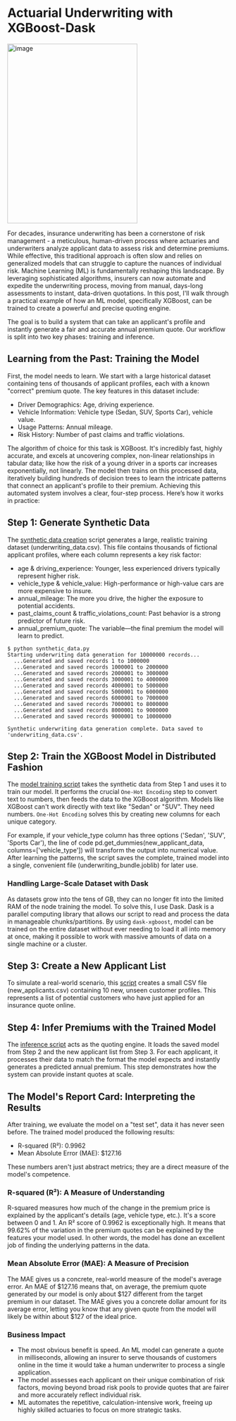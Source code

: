 # Actuarial Underwriting with XGBoost-Dask

<img width="295" height="408" alt="image" src="https://github.com/user-attachments/assets/102080c6-3fc2-4d6a-8fdc-c3425c295fe4" />

For decades, insurance underwriting has been a cornerstone of risk management - a meticulous, human-driven process where actuaries and underwriters analyze applicant data to assess risk and determine premiums. While effective, this traditional approach is often slow and relies on generalized models that can struggle to capture the nuances of individual risk.
Machine Learning (ML) is fundamentally reshaping this landscape. By leveraging sophisticated algorithms, insurers can now automate and expedite the underwriting process, moving from manual, days-long assessments to instant, data-driven quotations. In this post, I'll walk through a practical example of how an ML model, specifically XGBoost, can be trained to create a powerful and precise quoting engine.


The goal is to build a system that can take an applicant's profile and instantly generate a fair and accurate annual premium quote. Our workflow is split into two key phases: training and inference.

## Learning from the Past: Training the Model
First, the model needs to learn. We start with a large historical dataset containing tens of thousands of applicant profiles, each with a known "correct" premium quote. The key features in this dataset include:

  - Driver Demographics: Age, driving experience.
  - Vehicle Information: Vehicle type (Sedan, SUV, Sports Car), vehicle value.
  - Usage Patterns: Annual mileage.
  - Risk History: Number of past claims and traffic violations.

The algorithm of choice for this task is XGBoost. It's incredibly fast, highly accurate, and excels at uncovering complex, non-linear relationships in tabular data; like how the risk of a young driver in a sports car increases exponentially, not linearly.
The model then trains on this processed data, iteratively building hundreds of decision trees to learn the intricate patterns that connect an applicant's profile to their premium.
Achieving this automated system involves a clear, four-step process. Here’s how it works in practice:

## Step 1: Generate Synthetic Data
The [synthetic data creation](synthetic_data.py) script generates a large, realistic training dataset (underwriting_data.csv). This file contains thousands of fictional applicant profiles, where each column represents a key risk factor:

  - age & driving_experience: Younger, less experienced drivers typically represent higher risk.
  - vehicle_type & vehicle_value: High-performance or high-value cars are more expensive to insure.
  - annual_mileage: The more you drive, the higher the exposure to potential accidents.
  - past_claims_count & traffic_violations_count: Past behavior is a strong predictor of future risk.
  - annual_premium_quote: The variable—the final premium the model will learn to predict.

```
$ python synthetic_data.py
Starting underwriting data generation for 10000000 records...
  ...Generated and saved records 1 to 1000000
  ...Generated and saved records 1000001 to 2000000
  ...Generated and saved records 2000001 to 3000000
  ...Generated and saved records 3000001 to 4000000
  ...Generated and saved records 4000001 to 5000000
  ...Generated and saved records 5000001 to 6000000
  ...Generated and saved records 6000001 to 7000000
  ...Generated and saved records 7000001 to 8000000
  ...Generated and saved records 8000001 to 9000000
  ...Generated and saved records 9000001 to 10000000

Synthetic underwriting data generation complete. Data saved to 'underwriting_data.csv'.
```

## Step 2: Train the XGBoost Model in Distributed Fashion
The [model training script](dask-xgboost-actuarial.ipynb) takes the synthetic data from Step 1 and uses it to train our model. It performs the crucial `One-Hot Encoding` step to convert text to numbers, then feeds the data to the XGBoost algorithm. Models like XGBoost can't work directly with text like "Sedan" or "SUV". They need numbers. `One-Hot Encoding` solves this by creating new columns for each unique category.

For example, if your vehicle_type column has three options ('Sedan', 'SUV', 'Sports Car'), the line of code pd.get_dummies(new_applicant_data, columns=['vehicle_type']) will transform the output into numerical value. After learning the patterns, the script saves the complete, trained model into a single, convenient file (underwriting_bundle.joblib) for later use.

### Handling Large-Scale Dataset with Dask

As datasets grow into the tens of GB, they can no longer fit into the limited RAM of the node training the model. To solve this, I use Dask. Dask is a parallel computing library that allows our script to read and process the data in manageable chunks/partitions. By using `dask-xgboost`, model can be trained on the entire dataset without ever needing to load it all into memory at once, making it possible to work with massive amounts of data on a single machine or a cluster.

## Step 3: Create a New Applicant List
To simulate a real-world scenario, this [script](new_customer.py) creates a small CSV file (new_applicants.csv) containing 10 new, unseen customer profiles. This represents a list of potential customers who have just applied for an insurance quote online.

## Step 4: Infer Premiums with the Trained Model
The [inference script](model_inference.py) acts as the quoting engine. It loads the saved model from Step 2 and the new applicant list from Step 3. For each applicant, it processes their data to match the format the model expects and instantly generates a predicted annual premium. This step demonstrates how the system can provide instant quotes at scale.

## The Model's Report Card: Interpreting the Results
After training, we evaluate the model on a "test set", data it has never seen before. The trained model produced the following results:

- R-squared (R²): 0.9962
- Mean Absolute Error (MAE): $127.16

These numbers aren't just abstract metrics; they are a direct measure of the model's competence.

### R-squared (R²): A Measure of Understanding

R-squared measures how much of the change in the premium price is explained by the applicant's details (age, vehicle type, etc.). It's a score between 0 and 1. An R² score of 0.9962 is exceptionally high. It means that 99.62% of the variation in the premium quotes can be explained by the features your model used. In other words, the model has done an excellent job of finding the underlying patterns in the data.
 
### Mean Absolute Error (MAE): A Measure of Precision

The MAE gives us a concrete, real-world measure of the model's average error. An MAE of $127.16 means that, on average, the premium quote generated by our model is only about $127 different from the target premium in our dataset. The MAE gives you a concrete dollar amount for its average error, letting you know that any given quote from the model will likely be within about $127 of the ideal price.

### Business Impact
- The most obvious benefit is speed. An ML model can generate a quote in milliseconds, allowing an insurer to serve thousands of customers online in the time it would take a human underwriter to process a single application.
- The model assesses each applicant on their unique combination of risk factors, moving beyond broad risk pools to provide quotes that are fairer and more accurately reflect individual risk.
- ML automates the repetitive, calculation-intensive work, freeing up highly skilled actuaries to focus on more strategic tasks.

